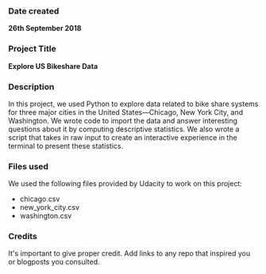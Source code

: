 ### Date created
**26th September 2018**

### Project Title
**Explore US Bikeshare Data**

### Description
In this project, we used Python to explore data related to bike share systems for three major cities in
the United States—Chicago, New York City, and Washington. We wrote code to import the data and
answer interesting questions about it by computing descriptive statistics. We also wrote a script that
takes in raw input to create an interactive experience in the terminal to present these statistics.

### Files used
We used the following files provided by Udacity to work on this project:
* chicago.csv
* new_york_city.csv
* washington.csv

### Credits
It's important to give proper credit. Add links to any repo that inspired you or blogposts you consulted.
